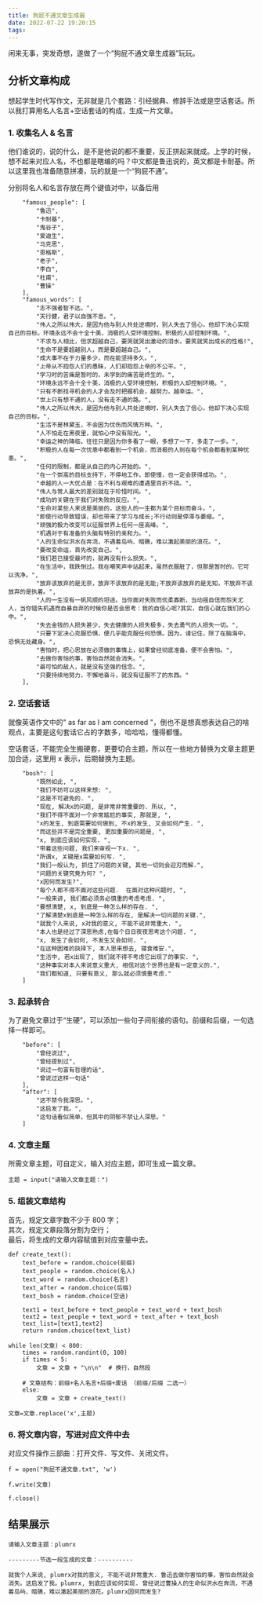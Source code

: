 ```yaml
---
title: 狗屁不通文章生成器
date: 2022-07-22 19:20:15
tags:
---
```



闲来无事，突发奇想，遂做了一个“狗屁不通文章生成器”玩玩。

## 分析文章构成  

想起学生时代写作文，无非就是几个套路：引经据典、修辞手法或是空话套话。所以我打算用名人名言+空话套话的构成，生成一片文章。  

### 1. 收集名人 & 名言  

他们谁说的，说的什么，是不是他说的都不重要，反正拼起来就成。上学的时候，想不起来对应人名，不也都是瞎编的吗？中文都是鲁迅说的，英文都是卡耐基。所以这里我也准备随意拼凑，玩的就是一个“狗屁不通”。

分别将名人和名言存放在两个键值对中，以备后用  

```
    "famous_people": [
		"鲁迅",
		"卡耐基",
		"鬼谷子",
		"爱迪生",
		"马克思",
		"恩格斯",
		"老子",
		"李白",
		"杜甫",
		"曹操"
	],
    "famous_words": [
		"志不强者智不达。",
		"天行健，君子以自强不息。",
		"伟人之所以伟大，是因为他与别人共处逆境时，别人失去了信心，他却下决心实现自己的目标。环境永远不会十全十美，消极的人受环境控制，积极的人却控制环境。",
		"不求与人相比，但求超越自己，要哭就哭出激动的泪水，要笑就笑出成长的性格!",
		"生命不是要超越别人，而是要超越自己。",
		"成大事不在于力量多少，而在能坚持多久。",
		"上帝从不抱怨人们的愚昧，人们却抱怨上帝的不公平。",
		"学习时的苦痛是暂时的，未学到的痛苦是终生的。",
		"环境永远不会十全十美，消极的人受环境控制，积极的人却控制环境。",
		"只有不断找寻机会的人才会及时把握机会，越努力，越幸运。",
		"世上只有想不通的人，没有走不通的路。",
		"伟人之所以伟大，是因为他与别人共处逆境时，别人失去了信心，他却下决心实现自己的目标。",
		"生活不是林黛玉，不会因为忧伤而风情万种。",
		"人不怕走在黑夜里，就怕心中没有阳光。",
		"幸运之神的降临，往往只是因为你多看了一眼，多想了一下，多走了一步。",
		"积极的人在每一次忧患中都看到一个机会，而消极的人则在每个机会都看到某种忧患。",
		"任何的限制，都是从自己的内心开始的。",
		"在一个崇高的目标支持下，不停地工作，即使慢，也一定会获得成功。",
		"卓越的人一大优点是：在不利与艰难的遭遇里百折不挠。",
		"伟人与常人最大的差别就在于珍惜时间。",
		"成功的关键在于我们对失败的反应。",
		"生命对某些人来说是美丽的，这些人的一生都为某个目标而奋斗。",
		"即使行动导致错误，却也带来了学习与成长;不行动则是停滞与萎缩。",
		"顽强的毅力改变可以征服世界上任何一座高峰。",
		"机遇对于有准备的头脑有特别的亲和力。",
		"人的生命似洪水在奔流，不遇着岛屿、暗礁，难以激起美丽的浪花。",
		"要改变命运，首先改变自己。",
		"我们若已接受最坏的，就再没有什么损失。",
		"在生活中，我跌倒过。我在嘲笑声中站起来，虽然衣服脏了，但那是暂时的，它可以洗净。",
		"放弃该放弃的是无奈，放弃不该放弃的是无能;不放弃该放弃的是无知，不放弃不该放弃的是执着。",
		"人的一生没有一帆风顺的坦途。当你面对失败而优柔寡断，当动摇自信而怨天尤人，当你错失机遇而自暴自弃的时候你是否会思考：我的自信心呢?其实，自信心就在我们的心中。",
		"失去金钱的人损失甚少，失去健康的人损失极多，失去勇气的人损失一切。",
		"只要下定决心克服恐惧，便几乎能克服任何恐惧。因为，请记住，除了在脑海中，恐惧无处藏身。",
		"害怕时，把心思放在必须做的事情上，如果曾经彻底准备，便不会害怕。",
		"去做你害怕的事，害怕自然就会消失。",
		"最可怕的敌人，就是没有坚强的信念。",
		"只要持续地努力，不懈地奋斗，就没有征服不了的东西。"
	],
```  

### 2.  空话套话  

就像英语作文中的" as far as I am concerned "，倒也不是想真想表达自己的啥观点，主要是这句套话它占的字数多，哈哈哈，懂得都懂。

空话套话，不能完全生搬硬套，更要切合主题，所以在一些地方替换为文章主题更加合适，这里用 x 表示，后期替换为主题。

```
    "bosh": [
		"既然如此, ",
		"我们不妨可以这样来想: ",
		"这是不可避免的. ",
		"现在, 解决x的问题, 是非常非常重要的. 所以, ",
		"我们不得不面对一个非常尴尬的事实, 那就是, ",
		"x的发生, 到底需要如何做到, 不x的发生, 又会如何产生. ",
		"而这些并不是完全重要, 更加重要的问题是, ",
		"x, 到底应该如何实现. ",
		"带着这些问题, 我们来审视一下x. ",
		"所谓x, 关键是x需要如何写. ",
		"我们一般认为, 抓住了问题的关键, 其他一切则会迎刃而解.",
		"问题的关键究竟为何? ",
		"x因何而发生?",
		"每个人都不得不面对这些问题.  在面对这种问题时, ",
		"一般来讲, 我们都必须务必慎重的考虑考虑. ",
		"要想清楚, x, 到底是一种怎么样的存在. ",
		"了解清楚x到底是一种怎么样的存在, 是解决一切问题的关键.",
		"就我个人来说, x对我的意义, 不能不说非常重大. ",
		"本人也是经过了深思熟虑,在每个日日夜夜思考这个问题. ",
		"x, 发生了会如何, 不发生又会如何. ",
		"在这种困难的抉择下, 本人思来想去, 寝食难安.",
		"生活中, 若x出现了, 我们就不得不考虑它出现了的事实. ",
		"这种事实对本人来说意义重大, 相信对这个世界也是有一定意义的.",
		"我们都知道, 只要有意义, 那么就必须慎重考虑."
	]
```

### 3. 起承转合  

为了避免文章过于“生硬”，可以添加一些句子间衔接的语句。前缀和后缀，一句选择一样即可。  

```
    "before": [
		"曾经说过",
		"曾经提到过",
		"说过一句富有哲理的话",
		"曾说过这样一句话"
	],
	"after": [
		"这不禁令我深思。",
		"这启发了我。",
		"这句话看似简单，但其中的阴郁不禁让人深思。"
	]
```

### 4. 文章主题  

所需文章主题，可自定义，输入对应主题，即可生成一篇文章。  

```
主题 = input("请输入文章主题：")
```


### 5. 组装文章结构  
   
首先，规定文章字数不少于 800 字；  
其次，规定文章段落分割为空行；  
最后，将生成的文章内容赋值到对应变量中去。  

```
def create_text():
	text_before = random.choice(前缀)
	text_people = random.choice(名人)
	text_word = random.choice(名言)
	text_after = random.choice(后缀)
	text_bosh = random.choice(空话)

	text1 = text_before + text_people + text_word + text_bosh
	text2 = text_people + text_word + text_after + text_bosh
	text_list=[text1,text2]
	return random.choice(text_list)

while len(文章) < 800:
	times = random.randint(0, 100)
	if times < 5:
		文章 = 文章 + "\n\n"  # 换行，自然段

	# 文章结构：前缀+名人名言+后缀+废话 （前缀/后缀 二选一）
	else:
		文章 = 文章 + create_text()

文章=文章.replace('x',主题)
```

### 6. 将文章内容，写进对应文件中去  

对应文件操作三部曲：打开文件、写文件、关闭文件。

```
f = open("狗屁不通文章.txt", 'w')

f.write(文章)

f.close()
```

## 结果展示

```
请输入文章主题：plumrx

---------节选一段生成的文章：----------

就我个人来说, plumrx对我的意义, 不能不说非常重大. 鲁迅去做你害怕的事，害怕自然就会消失。这启发了我。plumrx, 到底应该如何实现. 曾经说过曹操人的生命似洪水在奔流，不遇着岛屿、暗礁，难以激起美丽的浪花。plumrx因何而发生?
```
